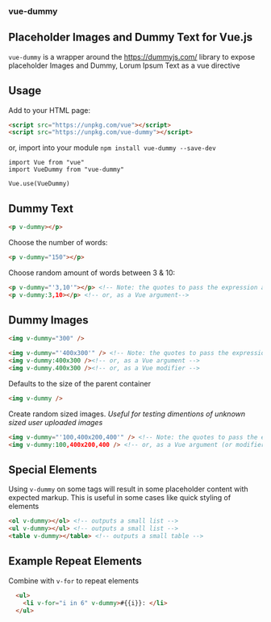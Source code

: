 ### vue-dummy
## Placeholder Images and Dummy Text for Vue.js

`vue-dummy` is a wrapper around the https://dummyjs.com/ library to expose placeholder Images and Dummy, Lorum Ipsum Text as a vue directive

## Usage

Add to your HTML page:

```HTML
<script src="https://unpkg.com/vue"></script>
<script src="https://unpkg.com/vue-dummy"></script>
```

or, import into your module `npm install vue-dummy --save-dev`

```JS
import Vue from "vue"
import VueDummy from "vue-dummy"

Vue.use(VueDummy)
```

## Dummy Text

```HTML
<p v-dummy></p>
```

Choose the number of words:
```HTML
<p v-dummy="150"></p>
```

Choose random amount of words between 3 & 10:
```HTML
<p v-dummy="'3,10'"></p> <!-- Note: the quotes to pass the expression as a string -->
<p v-dummy:3,10></p> <!-- or, as a Vue argument-->
```


## Dummy Images

```HTML
<img v-dummy="300" />
```

```HTML
<img v-dummy="'400x300'" /> <!-- Note: the quotes to pass the expression as a string -->
<img v-dummy:400x300 /><!-- or, as a Vue argument -->
<img v-dummy.400x300 /><!-- or, as a Vue modifier -->
```

Defaults to the size of the parent container
```HTML
<img v-dummy />
```

Create random sized images. _Useful for testing dimentions of unknown sized user uploaded images_
```HTML
<img v-dummy="'100,400x200,400'" /> <!-- Note: the quotes to pass the expression as a string -->
<img v-dummy:100,400x200,400 /> <!-- or, as a Vue argument (or modifier) -->
```


## Special Elements

Using `v-dummy` on some tags will result in some placeholder content with expected markup. This is useful in some cases like quick styling of elements
```HTML
<ol v-dummy></ol> <!-- outputs a small list -->
<ul v-dummy></ul> <!-- outputs a small list -->
<table v-dummy></table> <!-- outputs a small table -->
```

## Example Repeat Elements

Combine with `v-for` to repeat elements

```HTML
  <ul>
    <li v-for="i in 6" v-dummy>#{{i}}: </li>
  </ul>
```
